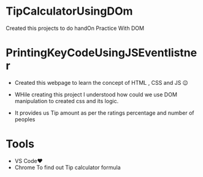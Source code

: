 # TipCalculatorUsingDOm
Created this projects to do handOn Practice With DOM

# PrintingKeyCodeUsingJSEventlistner

* Created this webpage to learn the concept of HTML , CSS and JS 😉
  
* WHile creating this project I understood  how could we use DOM manipulation to created css and its logic.

* It provides us Tip amount as per the ratings percentage and number of peoples

# Tools
* VS Code❤
* Chrome To find out Tip calculator formula

